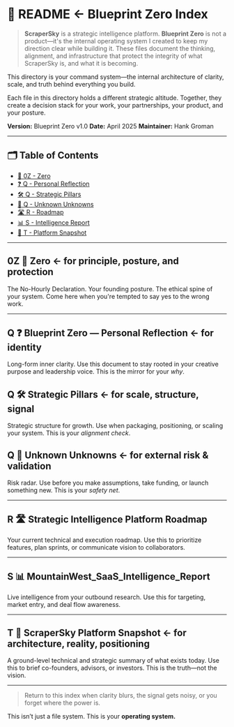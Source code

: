 # 📘 README ← Blueprint Zero Index

> **ScraperSky** is a strategic intelligence platform.
> **Blueprint Zero** is not a product—it's the internal operating system I created to keep my direction clear while building it.
> These files document the thinking, alignment, and infrastructure that protect the integrity of what ScraperSky is, and what it is becoming.

This directory is your command system—the internal architecture of clarity, scale, and truth behind everything you build.

Each file in this directory holds a different strategic altitude. Together, they create a decision stack for your work, your partnerships, your product, and your posture.

**Version:** Blueprint Zero v1.0
**Date:** April 2025
**Maintainer:** Hank Groman

---

## 🗂 Table of Contents
- [🧭 0Z - Zero](#-0z---zero-←-for-principle-posture-and-protection)
- [❓ Q - Personal Reflection](#-q---blueprint-zero—personal-reflection-←-for-identity)
- [🛠 Q - Strategic Pillars](#-q---strategic-pillars-←-for-scale-structure-signal)
- [🚨 Q - Unknown Unknowns](#-q---unknown-unknowns-←-for-external-risk--validation)
- [🛣️ R - Roadmap](#-r---strategic-intelligence-platform-roadmap)
- [📊 S - Intelligence Report](#-s---mountainwest_saas_intelligence_report)
- [🧱 T - Platform Snapshot](#-t---scrapersky-platform-snapshot-←-for-architecture-reality-positioning)

---

## 0Z 🧭 Zero ← for principle, posture, and protection
The No-Hourly Declaration. Your founding posture. The ethical spine of your system. Come here when you're tempted to say yes to the wrong work.

---

## Q ❓ Blueprint Zero — Personal Reflection ← for identity
Long-form inner clarity. Use this document to stay rooted in your creative purpose and leadership voice. This is the mirror for your *why*.

## Q 🛠 Strategic Pillars ← for scale, structure, signal
Strategic structure for growth. Use when packaging, positioning, or scaling your system. This is your *alignment check*.

## Q 🚨 Unknown Unknowns ← for external risk & validation
Risk radar. Use before you make assumptions, take funding, or launch something new. This is your *safety net*.

---

## R 🛣️ Strategic Intelligence Platform Roadmap
Your current technical and execution roadmap. Use this to prioritize features, plan sprints, or communicate vision to collaborators.

---

## S 📊 MountainWest_SaaS_Intelligence_Report
Live intelligence from your outbound research. Use this for targeting, market entry, and deal flow awareness.

---

## T 🧱 ScraperSky Platform Snapshot ← for architecture, reality, positioning
A ground-level technical and strategic summary of what exists today. Use this to brief co-founders, advisors, or investors. This is the truth—not the vision.

---

> Return to this index when clarity blurs, the signal gets noisy, or you forget where the power is.

This isn’t just a file system. This is your **operating system.**

